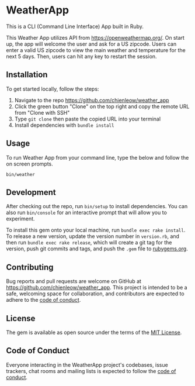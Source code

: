 # WeatherApp

This is a CLI (Command Line Interface) App built in Ruby.

This Weather App utilizes API from https://openweathermap.org/. On start up, the app will welcome the user and ask for a US zipcode. Users can enter a valid US zipcode to view the main weather and temperature for the next 5 days. Then, users can hit any key to restart the session.

## Installation

To get started locally, follow the steps:
1. Navigate to the repo https://github.com/chienleow/weather_app
2. Click the green button "Clone" on the top right and copy the remote URL from "Clone with SSH"
3. Type ```git clone``` then paste the copied URL into your terminal
4. Install dependencies with ```bundle install```


## Usage

To run Weather App from your command line, type the below and follow the on screen prompts.

```
bin/weather
```

## Development

After checking out the repo, run `bin/setup` to install dependencies. You can also run `bin/console` for an interactive prompt that will allow you to experiment.

To install this gem onto your local machine, run `bundle exec rake install`. To release a new version, update the version number in `version.rb`, and then run `bundle exec rake release`, which will create a git tag for the version, push git commits and tags, and push the `.gem` file to [rubygems.org](https://rubygems.org).

## Contributing

Bug reports and pull requests are welcome on GitHub at https://github.com/chienleow/weather_app. This project is intended to be a safe, welcoming space for collaboration, and contributors are expected to adhere to the [code of conduct](https://github.com/chienleow/weather_app/blob/master/CODE_OF_CONDUCT.md).


## License

The gem is available as open source under the terms of the [MIT License](https://opensource.org/licenses/MIT).

## Code of Conduct

Everyone interacting in the WeatherApp project's codebases, issue trackers, chat rooms and mailing lists is expected to follow the [code of conduct](https://github.com/chienleow/weather_app/blob/master/CODE_OF_CONDUCT.md).
